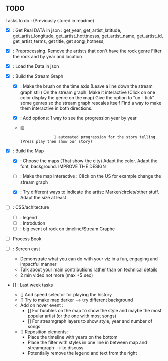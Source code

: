 ## TODO

Tasks to do :
(Previously stored in readme) 

- [X] : Get Real DATA in json  : 
        get_year,
        get_artist_latitude,
        get_artist_longitude,
        get_artist_hotttnesss,
        get_artist_name,
        get_artist_id,
        get_artist_terms,
        get title,
        get song_hotness,
        
- [x] : Preprocessing. Remove the artists that don't have the rock genre 
                       Filter the rock and by year and location 
                       
- [x] : Load the Data in json
- [x] : Build the Stream Graph

  - [x] : Make the brush on the time axis (Leave a line down the stream graph still) 
          On the stream graph:
          Make it interactive (Click on one color display the genre on the map)
          Give the option to "un - tick" some genres so the stream graph rescales itself 
          Find a way to make them interactive in both directions.
          
  - [X] : Add options: 1 way to see the progression year by year 
  - [x]                    1 automated progression for the story telling (Press play then show our story) 
                       
- [X] : Build the Map
    
    - [X] : Choose the maps (That show the city) Adapt the color. Adapt the font, background. IMPROVE THE DESIGN 
    - [ ] : Make the map interactive : Click on the US for example change the stream graph 
    - [X] : Try different ways to indicate the artist: Marker/circles/other stuff. Adapt the size at least 


- [ ] : CSS/achitecture
  - [ ] : legend
  - [ ] : Introdution
  - [ ] : big event of rock on timeline/Stream Graphe

- [ ] Process Book

- [ ] : Screen cast
  
  - Demonstrate what you can do with your viz in a fun, engaging and impactful manner
  - Talk about your main contributions rather than on technical details
  - 2 min video not more (max +5 sec)

- [] : Last week tasks

  - [] Add speed selector for playing the history
  - [] Try to make map darker --> try different background
  - Add on hover event : 
    - [] For bubbles on the map to show the style and maybe the most popular artist (or the one with most songs)
    - [] For streamgraph layers to show style, year and number of songs
  - [] Reposition elements:
    - Place the timeline with years on the bottom
    - Place the filter with styles in one line in between map and streamgraph --> to discuss
    - Potentially remove the legend and text from the right


